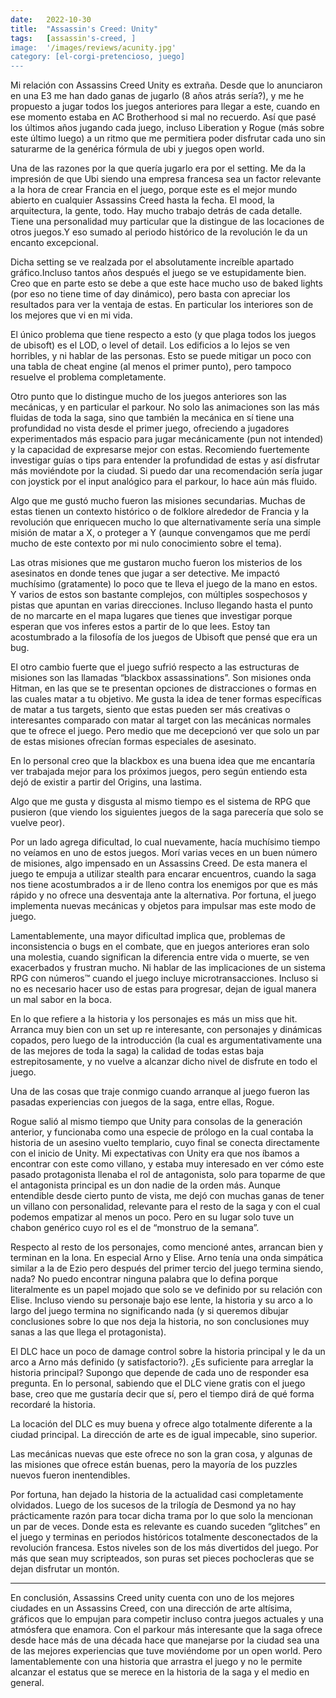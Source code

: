 ```yaml
---
date:   2022-10-30
title:  "Assassin's Creed: Unity"
tags:   [assassin's-creed, ]
image:  '/images/reviews/acunity.jpg'
category: [el-corgi-pretencioso, juego]
---
```


Mi relación con Assassins Creed Unity es extraña. Desde que lo anunciaron en una E3 me han dado ganas de jugarlo (8 años atrás sería?), y me he propuesto a jugar todos los juegos anteriores para llegar a este, cuando en ese momento estaba en AC Brotherhood si mal no recuerdo. Así que pasé los últimos años jugando cada juego, incluso Liberation y Rogue (más sobre este último luego) a un ritmo que me permitiera poder disfrutar cada uno sin saturarme de la genérica fórmula de ubi y juegos open world.

Una de las razones por la que quería jugarlo era por el setting. Me da la impresión de que Ubi siendo una empresa francesa sea un factor relevante a la hora de crear Francia en el juego, porque este es el mejor mundo abierto en cualquier Assassins Creed hasta la fecha. El mood, la arquitectura, la gente, todo. Hay mucho trabajo detrás de cada detalle. Tiene una personalidad muy particular que la distingue de las locaciones de otros juegos.Y eso sumado al periodo histórico de la revolución le da un encanto excepcional.

Dicha setting se ve realzada por el absolutamente increíble apartado gráfico.Incluso tantos años después el juego se ve estupidamente bien. Creo que en parte esto se debe a que este hace mucho uso de baked lights (por eso no tiene time of day dinámico), pero basta con apreciar los resultados para ver la ventaja de estas. En particular los interiores son de los mejores que vi en mi vida.

El único problema que tiene respecto a esto (y que plaga todos los juegos de ubisoft) es el LOD, o level of detail. Los edificios a lo lejos se ven horribles, y ni hablar de las personas. Esto se puede mitigar un poco con una tabla de cheat engine (al menos el primer punto), pero tampoco resuelve el problema completamente.

Otro punto que lo distingue mucho de los juegos anteriores son las mecánicas, y en particular el parkour. No solo las animaciones son las más fluidas de toda la saga, sino que también la mecánica en sí tiene una profundidad no vista desde el primer juego, ofreciendo a jugadores experimentados más espacio para jugar mecánicamente (pun not intended) y la capacidad de expresarse mejor con estas. Recomiendo fuertemente investigar guías o tips para entender la profundidad de estas y así disfrutar más moviéndote por la ciudad. Si puedo dar una recomendación sería jugar con joystick por el input analógico para el parkour, lo hace aún más fluido.

Algo que me gustó mucho fueron las misiones secundarias. Muchas de estas tienen un contexto histórico o de folklore alrededor de Francia y la revolución que enriquecen mucho lo que alternativamente sería una simple misión de matar a X, o proteger a Y (aunque convengamos que me perdí mucho de este contexto por mi nulo conocimiento sobre el tema).

Las otras misiones que me gustaron mucho fueron los misterios de los asesinatos en donde tenes que jugar a ser detective. Me impactó muchísimo (gratamente) lo poco que te lleva el juego de la mano en estos. Y varios de estos son bastante complejos, con múltiples sospechosos y pistas que apuntan en varias direcciones. Incluso llegando hasta el punto de no marcarte en el mapa lugares que tienes que investigar porque esperan que vos inferes estos a partir de lo que lees. Estoy tan acostumbrado a la filosofía de los juegos de Ubisoft que pensé que era un bug.

El otro cambio fuerte que el juego sufrió respecto a las estructuras de misiones son las llamadas “blackbox assassinations”. Son misiones onda Hitman, en las que se te presentan opciones de distracciones o formas en las cuales matar a tu objetivo. Me gusta la idea de tener formas específicas de matar a tus targets, siento que estas pueden ser más creativas o interesantes comparado con matar al target con las mecánicas normales que te ofrece el juego. Pero medio que me decepcionó ver que solo un par de estas misiones ofrecían formas especiales de asesinato.

En lo personal creo que la blackbox es una buena idea que me encantaría ver trabajada mejor para los próximos juegos, pero según entiendo esta dejó de existir a partir del Origins, una lastima.

Algo que me gusta y disgusta al mismo tiempo es el sistema de RPG que pusieron (que viendo los siguientes juegos de la saga parecería que solo se vuelve peor).

Por un lado agrega dificultad, lo cual nuevamente, hacía muchísimo tiempo no veíamos en uno de estos juegos. Morí varias veces en un buen número de misiones, algo impensado en un Assassins Creed. De esta manera el juego te empuja a utilizar stealth para encarar encuentros, cuando la saga nos tiene acostumbrados a ir de lleno contra los enemigos por que es más rápido y no ofrece una desventaja ante la alternativa. Por fortuna, el juego implementa nuevas mecánicas y objetos para impulsar mas este modo de juego.

Lamentablemente, una mayor dificultad implica que, problemas de inconsistencia o bugs en el combate, que en juegos anteriores eran solo una molestia, cuando significan la diferencia entre vida o muerte, se ven exacerbados y frustran mucho. Ni hablar de las implicaciones de un sistema RPG con números™ cuando el juego incluye microtransacciones. Incluso si no es necesario hacer uso de estas para progresar, dejan de igual manera un mal sabor en la boca.

En lo que refiere a la historia y los personajes es más un miss que hit. Arranca muy bien con un set up re interesante, con personajes y dinámicas copados, pero luego de la introducción (la cual es argumentativamente una de las mejores de toda la saga) la calidad de todas estas baja estrepitosamente, y no vuelve a alcanzar dicho nivel de disfrute en todo el juego.

Una de las cosas que traje conmigo cuando arranque al juego fueron las pasadas experiencias con juegos de la saga, entre ellas, Rogue.

Rogue salió al mismo tiempo que Unity para consolas de la generación anterior, y funcionaba como una especie de prólogo en la cual contaba la historia de un asesino vuelto templario, cuyo final se conecta directamente con el inicio de Unity. Mi expectativas con Unity era que nos íbamos a encontrar con este como villano, y estaba muy interesado en ver cómo este pasado protagonista llenaba el rol de antagonista, solo para toparme de que el antagonista principal es un don nadie de la orden más. Aunque entendible desde cierto punto de vista, me dejó con muchas ganas de tener un villano con personalidad, relevante para el resto de la saga y con el cual podemos empatizar al menos un poco. Pero en su lugar solo tuve un chabon genérico cuyo rol es el de “monstruo de la semana”.

Respecto al resto de los personajes, como mencioné antes, arrancan bien y terminan en la lona. En especial Arno y Elise. Arno tenía una onda simpática similar a la de Ezio pero después del primer tercio del juego termina siendo, nada? No puedo encontrar ninguna palabra que lo defina porque literalmente es un papel mojado que solo se ve definido por su relación con Elise. Incluso viendo su personaje bajo ese lente, la historia y su arco a lo largo del juego termina no significando nada (y si queremos dibujar conclusiones sobre lo que nos deja la historia, no son conclusiones muy sanas a las que llega el protagonista).

El DLC hace un poco de damage control sobre la historia principal y le da un arco a Arno más definido (y satisfactorio?). ¿Es suficiente para arreglar la historia principal? Supongo que depende de cada uno de responder esa pregunta. En lo personal, sabiendo que el DLC viene gratis con el juego base, creo que me gustaría decir que sí, pero el tiempo dirá de qué forma recordaré la historia.

La locación del DLC es muy buena y ofrece algo totalmente diferente a la ciudad principal. La dirección de arte es de igual impecable, sino superior.

Las mecánicas nuevas que este ofrece no son la gran cosa, y algunas de las misiones que ofrece están buenas, pero la mayoría de los puzzles nuevos fueron inentendibles.

Por fortuna, han dejado la historia de la actualidad casi completamente olvidados. Luego de los sucesos de la trilogía de Desmond ya no hay prácticamente razón para tocar dicha trama por lo que solo la mencionan un par de veces. Donde esta es relevante es cuando suceden “glitches” en el juego y terminas en periodos históricos totalmente desconectados de la revolución francesa. Estos niveles son de los más divertidos del juego. Por más que sean muy scripteados, son puras set pieces pochocleras que se dejan disfrutar un montón.

<hr>

En conclusión, Assassins Creed unity cuenta con uno de los mejores ciudades en un Assassins Creed, con una dirección de arte altísima, gráficos que lo empujan para competir incluso contra juegos actuales y una atmósfera que enamora. Con el parkour más interesante que la saga ofrece desde hace más de una década hace que manejarse por la ciudad sea una de las mejores experiencias que tuve moviéndome por un open world. Pero lamentablemente con una historia que arrastra el juego y no le permite alcanzar el estatus que se merece en la historia de la saga y el medio en general.
